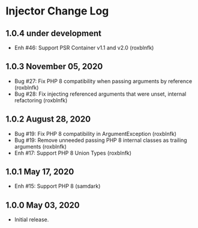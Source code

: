 # Injector Change Log


## 1.0.4 under development

- Enh #46: Support PSR Container v1.1 and v2.0 (roxblnfk)

## 1.0.3 November 05, 2020

- Bug #27: Fix PHP 8 compatibility when passing arguments by reference (roxblnfk)
- Bug #28: Fix injecting referenced arguments that were unset, internal refactoring (roxblnfk)

## 1.0.2 August 28, 2020

- Bug #19: Fix PHP 8 compatibility in ArgumentException (roxblnfk)
- Bug #19: Remove unneeded passing PHP 8 internal classes as trailing arguments (roxblnfk)
- Enh #17: Support PHP 8 Union Types (roxblnfk)

## 1.0.1 May 17, 2020

- Enh #15: Support PHP 8 (samdark)

## 1.0.0 May 03, 2020

- Initial release.
